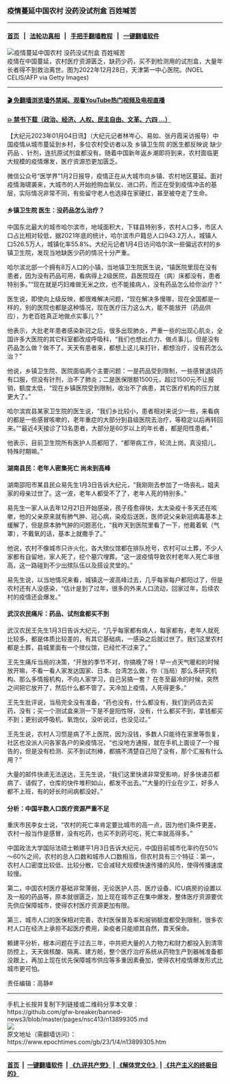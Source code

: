 ### 疫情蔓延中国农村 没药没试剂盒 百姓喊苦
------------------------

#### [首页](https://github.com/gfw-breaker/banned-news3/blob/master/README.md) &nbsp;&nbsp;|&nbsp;&nbsp; [法轮功真相](https://github.com/begood0513/basic/blob/master/README.md)  &nbsp;&nbsp;|&nbsp;&nbsp; [手把手翻墙教程](https://github.com/gfw-breaker/guides/wiki)  &nbsp;&nbsp;|&nbsp;&nbsp; [一键翻墙软件](https://github.com/gfw-breaker/nogfw/blob/master/README.md)  



<div><img alt="疫情蔓延中国农村 没药没试剂盒 百姓喊苦" class="attachment-djy_600_400 size-djy_600_400 wp-post-image" src="https://i.epochtimes.com/assets/uploads/2023/01/id13899428-GettyImages-1245848349-600x400.jpg"/>
<div class="caption">
 疫情在中国蔓延，农村医疗资源匮乏，缺药少药，买不到检测用的试剂盒，大量年长者得不到救治离世。图为2022年12月28日，天津第一中心医院。(NOEL CELIS/AFP via Getty Images)
</div></div><hr/>

#### [ 🎬  免翻墙浏览墙外禁闻、观看YouTube热门视频及电视直播](https://github.com/gfw-breaker/HelloWorld)

#### [ 💥  禁书下载（政治、经济、人权、民主自由、文革、六四 ...）](https://github.com/gfw-breaker/books/blob/master/README.md)

<div><p>
 【大纪元2023年01月04日讯】（大纪元记者林岑心、易如、张丹霞采访报导）中国疫情从城市蔓延到乡村，多位农村受访者以及
 <ok href="https://www.epochtimes.com/gb/tag/%E4%B9%A1%E9%95%87%E5%8D%AB%E7%94%9F%E9%99%A2.html">
  乡镇卫生院
 </ok>
 的医生都反映说
 <ok href="https://www.epochtimes.com/gb/tag/%E7%BC%BA%E5%B0%91%E8%8D%AF%E5%93%81.html">
  缺少药品
 </ok>
 、针剂，连抗原试剂盒都没有。随着中国新年返乡潮即将到来，农村面临更大规模的疫情爆发，医疗资源恐更加匮乏。
</p>
<p>
 微信公众号“医学界”1月2日报导，疫情正在从大城市向乡镇、农村地区蔓延。面对疫情海啸袭来，大城市的人开始抢购血氧仪、进口药，而正在受到疫情冲击的基层，实际情况非常不同，有些留守老人也选择在家硬扛，甚至被夺走了生命。
</p>
<h4>
 <ok href="https://www.epochtimes.com/gb/tag/%E4%B9%A1%E9%95%87%E5%8D%AB%E7%94%9F%E9%99%A2.html">
  乡镇卫生院
 </ok>
 医生：没药品怎么治疗？
</h4>
<p>
 中国东北最大的城市哈尔滨市，地域面积大，下辖县特别多，农村人口多，市区人口占比相对较低，据2021年底的统计，哈尔滨市户籍总人口943.2万人，城镇人口526.5万人，城镇化率55.8%。大纪元记者1月4日访问哈尔滨一些偏远农村的乡镇卫生院，发现当地缺医少药的情况十分严重。
</p>
<p>
 哈尔滨北部一个拥有8万人口的小镇，当地镇卫生院医生说，“镇医院里现在没有患者，因为没有药品可用，看病得上2级医院，县医院现在（病）床都没有，患者特别多。”“现在就是巧妇难做无米之炊，也不能接病人，没有药品怎么给你治疗？”
</p>
<p>
 医生说，即使向上级反映，都很难解决问题，“现在解决多慢哪，现在全国都是一样的，别的医院也都是这种情况，现在医疗压力这么大，能不能放开（药品供应），为老百姓真正地做点实事儿？”
</p>
<p>
 他表示，大批老年患者感染新冠之后，很多出现肺炎，严重一些的出现心肌炎，全国许多大医院的其它科室都改成呼吸科，“我们也想出点力、做点事儿，但是没有药品怎么做？做不了。天天有患者来，都想上这儿来打针，都想治疗，没有药怎么治？”
</p>
<p>
 他说，乡镇卫生院、医院面临两个主要问题：一是药品受到限制，一些感冒退烧药有口服，但没有针剂，治不了肺炎；二是医保限额1500元，超过1500元不让报销，额度太低，“现在乡镇医院受到限制，收治不了病患，其它医疗机构的压力就更大了。”
</p>
<p>
 哈尔滨宾县某家卫生院的医生说，“我们乡比较小，患者相对来说少一些，来看病的都是一些感冒咳嗽的，老年重症的大部分到县级医院去治疗，等稳定以后再转回来。”“最近4天接诊了13名患者，大部分是60岁以上的年长者，都是阳性患者。”
</p>
<p>
 他表示，目前卫生院所有医护人员都阳了，“都带病工作，轮流上岗，真没招儿，特殊时期嘛。”
</p>
<h4>
 湖南县民：老年人密集死亡 尚未到高峰
</h4>
<p>
 湖南邵阳市某县民众易先生1月3日告诉大纪元，“我刚刚去参加了一场丧礼，姐夫家的母亲过世了。这一波，老年人都受不了了，老年人死的特别多。”
</p>
<p>
 易先生一家人从去年12月21日开始感染，孩子痊愈得快，太太染疫十多天还在咳嗽，他的父亲原来就有肺气肿、冠心病，染疫后送医，医师说父亲新冠病毒基本上缓解了，但是原本肺气肿的问题恶化，“我昨天到医院里看了一下，他戴着氧（气罩），不戴氧的话，基本上就撒手了。”
</p>
<p>
 他说，农村不像城市只许火化，各大殡仪馆都在排队抢号，农村可以土葬，不少人家都有自留地，家人死了，挖个墓穴埋葬。“这一波疫情导致农村老年人死亡率很高，这一路碰到不少出殡队伍以及搭设灵堂的。”
</p>
<p>
 <center>
 </center>
 易先生说，以当地情况来看，城镇这一波高峰过去，几乎每家每户都阳过了，但是农村还有人没感染，“估计是到了过年，很多的外来人口流动，回家过年，后续农村的疫情还会爆发。”
</p>
<h4>
 武汉农民痛斥：药品、试剂盒都买不到
</h4>
<p>
 武汉农民王先生1月3日告诉大纪元，“几乎每家都有病人，每家都有，老年人就死比较多，都是体质比较差的，有其它基础病，一感染之后就过世了。我们这里农村都是土葬，县城里面有一个殡仪馆，已经忙不过来了。”
</p>
<p>
 <center>
 </center>
 王先生痛斥当局的决策，“开放的季节不对，你搞晚了呀！早一点天气暖和的时候放开嘛，不看一看人家发达国家、日本、台湾怎么做，你（当局）那么多研究机构、那么多情报机构，不向人家学习，自己另搞一套？ 在冬至最冷的时候，突然之间把它放开了，然后什么都不管了。天冷加上疫情，人死得更多。”
</p>
<p>
 王先生批评说，当局完全没有准备，“药也没有，什么都没有，我们到药店去买药，没有；买一个测试盒来测一下是不是阳性呀，没有，什么都买不到，拿钱都买不到；更别说呼吸机、氧饱仪，没听说过，也没见过。”
</p>
<p>
 王先生说，农村人习惯是病了不上医院，因为没钱，多数人只能待在家里等恢复，社区也没派人问各家各户的染疫情况，“也没地方通报，就在手机上面设了一个报告的，但是没有检测、买不到试剂棒，都搞不清楚自己阳了没有，那个汇报有什么用？”
</p>
<p>
 大量的邮件快递无法送达，王先生说，“我们这里快递非常受影响，好多快递员都病了、请假了，仓库的快件堆积如山，都发不出去。”“大量的行业在少工，好多人都不上班，有的好长时间病都没好。”
</p>
<h4>
 分析：中国半数人口医疗资源严重不足
</h4>
<p>
 重庆市民李女士说，“农村的死亡率肯定要比城市的高一点，因为他们条件更差，农村一般当作是感冒，没有吃药，也买不到药可吃，死亡率就高得多。”
</p>
<p>
 中国政法大学国际法硕士赖建平1月3日告诉大纪元，中国目前城市化率约在50%～60%之间，农村的总人口数和城市人口数相当，但农村具有三个特征：第一，农村人口密度比较低、比较分散，它会减轻大规模快速传播的风险，使得传播速度较慢。
</p>
<p>
 第二，中国农村医疗基础非常薄弱，无论医护人员、医疗设备、ICU病房的设置以及一般的药品等，原本就很匮乏，加上现在城市正在集中爆发，整体医疗资源要优先供应保障城市，使得农村医疗资源更加有限。
</p>
<p>
 第三，城市人口的医保相对完善，农村医保普及率和报销额度都受到限制，很多农村人口在经济上承担不起医疗费用，染疫者只能顺其自然，靠天保命。
</p>
<p>
 赖建平分析，根本问题在于过去三年，中共把大量的人力物力和财力都投入到清零防控上，天天做核酸、隔离、建方舱，整个医疗治疗系统从药物生产到器械准备都没跟上，再加上现在优先保障城市供应等多重因素叠加，使得农村疫情爆发形式比城市更可怕。
</p>
<p>
 责任编辑：高静#
</p>
</div>
<hr/>
手机上长按并复制下列链接或二维码分享本文章：<br/>
https://github.com/gfw-breaker/banned-news3/blob/master/pages/nsc413/n13899305.md <br/>
<a href='https://github.com/gfw-breaker/banned-news3/blob/master/pages/nsc413/n13899305.md'><img src='https://github.com/gfw-breaker/banned-news3/blob/master/pages/nsc413/n13899305.md.png'/></a> <br/>
原文地址（需翻墙访问）：https://www.epochtimes.com/gb/23/1/4/n13899305.htm


------------------------
#### [首页](https://github.com/gfw-breaker/banned-news3/blob/master/README.md) &nbsp;|&nbsp; [一键翻墙软件](https://github.com/gfw-breaker/nogfw/blob/master/README.md) &nbsp;| [《九评共产党》](https://github.com/gfw-breaker/9ping.md/blob/master/README.md#九评之一评共产党是什么) | [《解体党文化》](https://github.com/gfw-breaker/jtdwh.md/blob/master/README.md) | [《共产主义的终极目的》](https://github.com/gfw-breaker/gczydzjmd.md/blob/master/README.md)


<img src='http://gfw-breaker.win/banned-news3/pages/nsc413/n13899305.md' width='0px' height='0px'/>
